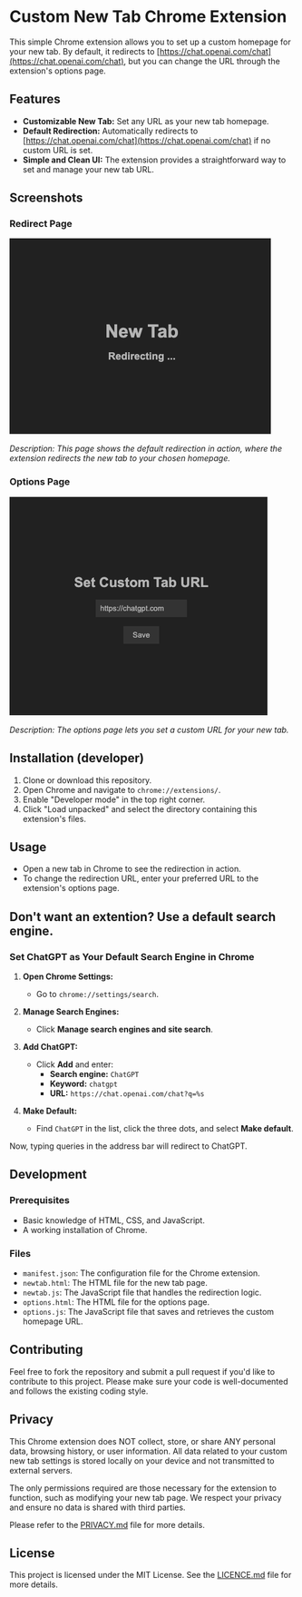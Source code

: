 # Custom New Tab Chrome Extension

This simple Chrome extension allows you to set up a custom homepage for your new tab. By default, it redirects to [https://chat.openai.com/chat](https://chat.openai.com/chat), but you can change the URL through the extension's options page.

## Features

- **Customizable New Tab:** Set any URL as your new tab homepage.
- **Default Redirection:** Automatically redirects to [https://chat.openai.com/chat](https://chat.openai.com/chat) if no custom URL is set.
- **Simple and Clean UI:** The extension provides a straightforward way to set and manage your new tab URL.

## Screenshots

### Redirect Page

![Redirect Page](images/redirect_page.png)

_Description: This page shows the default redirection in action, where the extension redirects the new tab to your chosen homepage._

### Options Page

![Options Page](images/options_page.png)

_Description: The options page lets you set a custom URL for your new tab._

## Installation (developer)

1. Clone or download this repository.
2. Open Chrome and navigate to `chrome://extensions/`.
3. Enable "Developer mode" in the top right corner.
4. Click "Load unpacked" and select the directory containing this extension's files.

## Usage

- Open a new tab in Chrome to see the redirection in action.
- To change the redirection URL, enter your preferred URL to the extension's options page.

## Don't want an extention? Use a default search engine.

### Set ChatGPT as Your Default Search Engine in Chrome

1. **Open Chrome Settings:**
   - Go to `chrome://settings/search`.

2. **Manage Search Engines:**
   - Click **Manage search engines and site search**.

3. **Add ChatGPT:**
   - Click **Add** and enter:
     - **Search engine:** `ChatGPT`
     - **Keyword:** `chatgpt`
     - **URL:** `https://chat.openai.com/chat?q=%s`

4. **Make Default:**
   - Find `ChatGPT` in the list, click the three dots, and select **Make default**.

Now, typing queries in the address bar will redirect to ChatGPT.

## Development

### Prerequisites

- Basic knowledge of HTML, CSS, and JavaScript.
- A working installation of Chrome.

### Files

- `manifest.json`: The configuration file for the Chrome extension.
- `newtab.html`: The HTML file for the new tab page.
- `newtab.js`: The JavaScript file that handles the redirection logic.
- `options.html`: The HTML file for the options page.
- `options.js`: The JavaScript file that saves and retrieves the custom homepage URL.

## Contributing

Feel free to fork the repository and submit a pull request if you'd like to contribute to this project. Please make sure your code is well-documented and follows the existing coding style.

## Privacy

This Chrome extension does NOT collect, store, or share ANY personal data, browsing history, or user information. All data related to your custom new tab settings is stored locally on your device and not transmitted to external servers. 

The only permissions required are those necessary for the extension to function, such as modifying your new tab page. We respect your privacy and ensure no data is shared with third parties.

Please refer to the [PRIVACY.md](./PRIVACY.md) file for more details.

## License

This project is licensed under the MIT License. See the [LICENCE.md](./LICENSE.md) file for more details.
